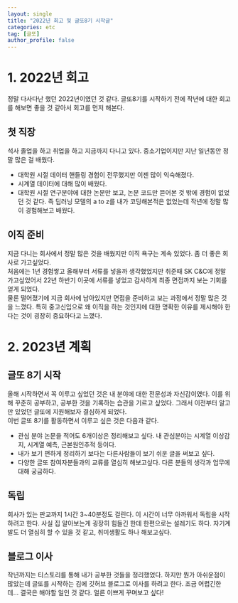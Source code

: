 ```yaml
---
layout: single
title: "2022년 회고 및 글또8기 시작글"
categories: etc
tag: [글또]
author_profile: false
---
```


# 1. 2022년 회고
정말 다사다난 했던 2022년이였던 것 같다. 글또8기를 시작하기 전에 작년에 대한 회고를 해보면 좋을 것 같아서 회고를 먼저 해본다.

## 첫 직장
석사 졸업을 하고 취업을 하고 지금까지 다니고 있다. 중소기업이지만 지난 일년동안 정말 많은 걸 배웠다.
* 대학원 시절 데이터 핸들링 경험이 전무했지만 이젠 많이 익숙해졌다.
* 시계열 데이터에 대해 많이 배웠다.
* 대학원 시절 연구분야에 대한 논문만 보고, 논문 코드만 뜯어본 것 밖에 경험이 없었던 것 같다. 즉 딥러닝 모델의 a to z를 내가 코딩해본적은 없었는데 작년에 정말 많이 경험해보고 배웠다.

## 이직 준비
지금 다니는 회사에서 정말 많은 것을 배웠지만 이직 욕구는 계속 있었다. 좀 더 좋은 회사로 가고싶었다.  
처음에는 1년 경험쌓고 올해부터 서류를 넣을까 생각했었지만 취준때 SK C&C에 정말 가고싶었어서 22년 하반기 이곳에 서류를 넣었고 감사하게 최종 면접까지 보는 기회를 얻게 되었다.  
물론 떨어졌기에 지금 회사에 남아있지만 면접을 준비하고 보는 과정에서 정말 많은 것을 느꼈다. 특히 중고신입으로 왜 이직을 하는 것인지에 대한 명확한 이유를 제시해야 한다는 것이 굉장히 중요하다고 느꼈다.
# 2. 2023년 계획

## 글또 8기 시작
올해 시작하면서 꼭 이루고 싶었던 것은 내 분야에 대한 전문성과 자신감이였다. 이를 위해 꾸준히 공부하고, 공부한 것을 기록하는 습관을 기르고 싶었다. 그래서 이전부터 알고만 있었던 글또에 지원해보자 결심하게 되었다.  
이번 글또 8기를 활동하면서 이루고 싶은 것은 다음과 같다.
* 관심 분야 논문을 적어도 6개이상은 정리해보고 싶다. 내 관심분야는 시계열 이상감지, 시계열 예측, 근본원인추적 등이다.
* 내가 보기 편하게 정리하기 보다는 다른사람들이 보기 쉬운 글을 써보고 싶다.
* 다양한 글또 참여자분들과의 교류를 열심히 해보고싶다. 다른 분들의 생각과 업무에 대해 궁금하다.

## 독립
회사가 있는 판교까지 1시간 3~40분정도 걸린다. 이 시간이 너무 아까워서 독립을 시작하려고 한다. 사실 집 알아보는게 굉장히 힘들긴 한데 한편으로는 설레기도 하다. 자기계발도 더 열심히 할 수 있을 것 같고, 취미생활도 하나 해보고싶다.

## 블로그 이사
작년까지는 티스토리를 통해 내가 공부한 것들을 정리했었다. 하지만 뭔가 아쉬운점이 많았는데 글또를 시작하는 김에 깃허브 블로그로 이사를 하려고 한다. 조금 어렵긴한데... 결국은 해야할 일인 것 같다. 얼른 이쁘게 꾸며보고 싶다!


